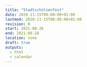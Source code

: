 ```yaml
---
title: "Stadtschützenfest"
date: 2020-11-15T08:00:00+01:00
lastmod: 2020-11-15T08:00:00+01:00
revision: 0
start: 2021-08-26
end: 2021-08-28
location: none
draft: true
outputs:
  - html
  - calendar
---
```

